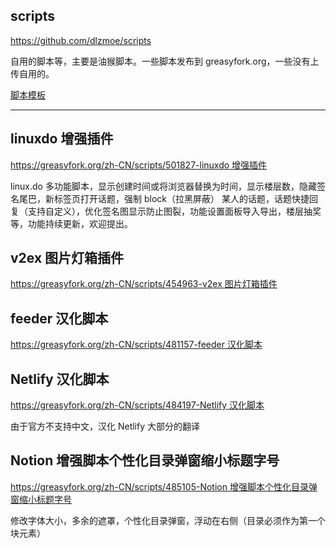 ## scripts

https://github.com/dlzmoe/scripts

自用的脚本等，主要是油猴脚本。一些脚本发布到 greasyfork.org，一些没有上传自用的。

[脚本模板](./scripts.js)

---

## linuxdo 增强插件

[https://greasyfork.org/zh-CN/scripts/501827-linuxdo 增强插件](https://greasyfork.org/zh-CN/scripts/501827-linuxdo-%E5%A2%9E%E5%BC%BA%E6%8F%92%E4%BB%B6)

linux.do 多功能脚本，显示创建时间或将浏览器替换为时间，显示楼层数，隐藏签名尾巴，新标签页打开话题，强制 block（拉黑屏蔽） 某人的话题，话题快捷回复（支持自定义），优化签名图显示防止图裂，功能设置面板导入导出，楼层抽奖等，功能持续更新，欢迎提出。

## v2ex 图片灯箱插件

[https://greasyfork.org/zh-CN/scripts/454963-v2ex 图片灯箱插件](https://greasyfork.org/zh-CN/scripts/454963-v2ex-%E5%9B%BE%E7%89%87%E7%81%AF%E7%AE%B1%E6%8F%92%E4%BB%B6)

## feeder 汉化脚本

[https://greasyfork.org/zh-CN/scripts/481157-feeder 汉化脚本](https://greasyfork.org/zh-CN/scripts/481157-feeder-%E6%B1%89%E5%8C%96%E8%84%9A%E6%9C%AC)

## Netlify 汉化脚本

[https://greasyfork.org/zh-CN/scripts/484197-Netlify 汉化脚本](https://greasyfork.org/zh-CN/scripts/484197-netlify-%E6%B1%89%E5%8C%96%E8%84%9A%E6%9C%AC)

由于官方不支持中文，汉化 Netlify 大部分的翻译

## Notion 增强脚本个性化目录弹窗缩小标题字号

[https://greasyfork.org/zh-CN/scripts/485105-Notion 增强脚本个性化目录弹窗缩小标题字号](https://greasyfork.org/zh-CN/scripts/485105-notion-%E5%A2%9E%E5%BC%BA%E8%84%9A%E6%9C%AC%E4%B8%AA%E6%80%A7%E5%8C%96%E7%9B%AE%E5%BD%95%E5%BC%B9%E7%AA%97%E7%BC%A9%E5%B0%8F%E6%A0%87%E9%A2%98%E5%AD%97%E5%8F%B7)

修改字体大小，多余的遮罩，个性化目录弹窗，浮动在右侧（目录必须作为第一个块元素）